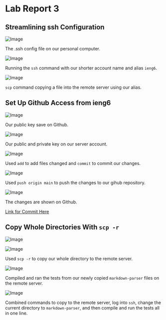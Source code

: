 # Lab Report 3

## Streamlining ssh Configuration

![Image](./Screenshot%20(915).png)

The .ssh config file on our personal computer.

![Image](./Screenshot%20(922).png)

Running the `ssh` command with our shorter account name and alias `ieng6`.

![Image](./Screenshot%20(932).png)

`scp` command copying a file into the remote server using our alias.


## Set Up Github Access from ieng6

![Image](./Screenshot%20(975).png)

Our public key save on Github.

![Image](./Screenshot%20(974).png)

Our public and private key on our server account.

![Image](./Screenshot%20(955).png)

Used `add` to add files changed and `commit` to commit our changes.

![Image](./Screenshot%20(966).png)

Used `push origin main` to push the changes to our gihub repository.

![Image](./Screenshot%20(978).png)

The changes are shown on Github.

[Link for Commit Here](https://github.com/ANGUYEN625/cse15l-lab-reports/commit/11b9508c2431b61716c7f40b45339091134a38d2)


## Copy Whole Directories With `scp -r`

![Image](./Screenshot%20(981).png)

![Image](./Screenshot%20(982).png)

Used `scp -r` to copy our whole directory to the remote server.

![Image](./Screenshot%20(986).png)

Compiled and ran the tests from our newly copied `markdown-parser` files on the remote server.

![Image](./Screenshot%20(1000).png)

Combined commands to copy to the remote server, log into `ssh`, change the current directory to `markdown-parser`, and then compile and run the tests all in one line.
